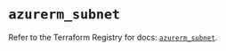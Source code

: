 # `azurerm_subnet`

Refer to the Terraform Registry for docs: [`azurerm_subnet`](https://registry.terraform.io/providers/hashicorp/azurerm/3.93.0/docs/resources/subnet).
